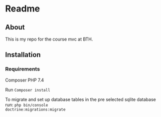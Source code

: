 # Readme
## About
This is my repo for the course mvc at BTH.

## Installation 

### Requirements
Composer
PHP 7.4

Run <code>Composer install</code>

To migrate and set up database tables in the pre selected sqlite database run: <code>php bin/console doctrine:migrations:migrate</code>